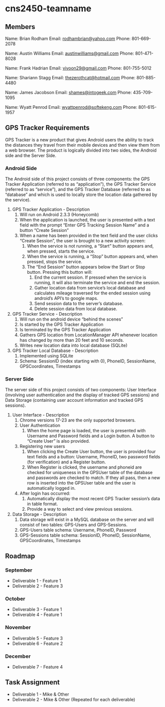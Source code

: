 cns2450-teamname
==============

Members
-----------

Name: Brian Rodham
Email: rodhambrian@yahoo.com
Phone: 801-669-2078

Name: Austin Williams
Email: austinwilliams@gmail.com
Phone: 801-471-8028

Name: Frank Hadrian
Email: vivoon29@gmail.com
Phone: 801-755-5012

Name: Shariann Stagg
Email: thezerothcat@hotmail.com
Phone: 801-885-4480

Name: James Jacobson
Email: shames@intogeek.com
Phone: 435-709-1095

Name: Wyatt Penrod
Email: wyattpenrod@softekeng.com
Phone: 801-615-1957

GPS Tracker Requirements
----------------

GPS Tracker is a new product that gives Android users the ability to track the distances they travel from their mobile devices and then view them from a web browser. The product is logically divided into two sides, the Android side and the Server Side.

### Android Side
The Android side of this project consists of three components: the GPS Tracker Application (referred to as “application”), the GPS Tracker Service (referred to as “service”), and the GPS Tracker Database (referred to as “database” and which is used to locally store the location data gathered by the service).

1. GPS Tracker Application - Description
    1. Will run on Android 2.3.3 (Honeycomb)
    2. When the application is launched, the user is presented with a text field with the prompt “Enter GPS Tracking Session Name” and a button “Create Session”
    3. When a name has been provided in the text field and the user clicks “Create Session”, the user is brought to a new activity screen:
        1. When the service is not running, a “Start” button appears and, when pressed, starts the service.
        2. When the service is running, a “Stop” button appears and, when pressed, stops the service.
        3. The “End Session” button appears below the Start or Stop button. Pressing this button will:
            1. End the current session. If pressed when the service is running, it will also terminate the service and end the session.
            2. Gather location data from service’s local database and calculates mileage traversed for the ended session using android’s API’s to google maps.
            3. Send session data to the server’s database.
            4. Delete session data from local database. 
2. GPS Tracker Service - Description
    1. Will run on the android device “behind the scenes”
    2. Is started by the GPS Tracker Application
    3. Is terminated by the GPS Tracker Application
    4. Gathers GPS location from LocationManager API whenever location has changed by more than 20 feet and 10 seconds.
    5. Writes new location data into local database (SQLite)
3. GPS Tracker Local Database - Description
    1. Implemented using SQLite
    2. Schema: SessionID (index starting with 0), PhoneID, SessionName, GPSCoordinates, Timestamps

### Server Side
The server side of this project consists of two components: User Interface (involving user authentication and the display of tracked GPS sessions) and Data Storage (containing user account information and tracked GPS sessions).

1. User Interface - Description
    1. Chrome versions 17-23 are the only supported browsers.
    2. User Authentication
        1. When the home page is loaded, the user is presented with Username and Password fields and a Login button. A button to “Create User” is also provided.
    3. Registering new users
        1. When clicking the Create User button, the user is provided four text fields and a button: Username, PhoneID, two password fields (for verification) and a Register button.
        2. When Register is clicked, the username and phoneid are checked for uniqueness in the GPSUser table of the database and passwords are checked to match. If they all pass, then a new row is inserted into the GPSUser table and the user is automatically logged in.
    4. After login has occurred:
        1. Automatically display the most recent GPS Tracker session’s data in table format.
        2. Provide a way to select and view previous sessions.
2. Data Storage - Description
    1. Data storage will exist in a MySQL database on the server and will consist of two tables: GPS-Users and GPS-Sessions.
    2. GPS-Users table schema: Username, PhoneID, Password
    3. GPS-Sessions table schema: SessionID, PhoneID, SessionName, GPSCoordinates, Timestamps

Roadmap
-------------------

### September
* Deliverable 1 - Feature 1
* Deliverable 2 - Feature 3

### October
* Deliverable 3 - Feature 1
* Deliverable 4 - Feature 1

### November
* Deliverable 5 - Feature 3
* Deliverable 6 - Feature 2

### December
* Deliverable 7 - Feature 4
 
Task Assignment
------------------

* Deliverable 1 - Mike & Other
* Deliverable 2 - Mike & Other
(Repeated for each deliverable)